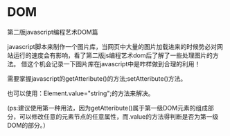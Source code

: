 # DOM
第二版javascript编程艺术DOM篇


javascript脚本来制作一个图片库，当网页中大量的图片加载进来的时候势必对网站运行的速度会有影响，看了第二版js编程艺术dom后了解了一些处理图片的方法。
借这个机会记录一下图片库在javascript中是咋样做到合理的利用！


需要掌握javascript的getAtteribute()的方法;setAtteribute()方法。

也可以使用：Element.value="string";的方法来解决。

(ps:建议使用第一种用法，因为getAtteribute()属于第一级DOM元素的组成部分，可以修改任意的元素节点的任意属性，而.value的方法得判断是否为第一级DOM的部分。）



        
        
        
        
        
        
        
        
        
